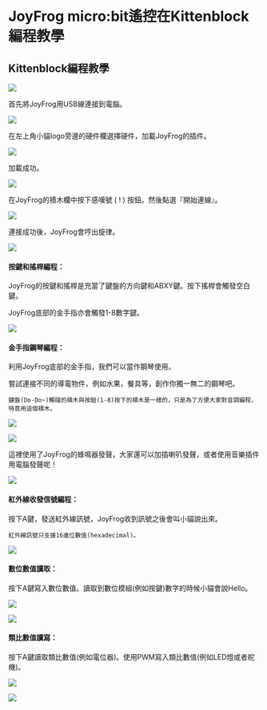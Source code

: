 # JoyFrog micro:bit遙控在Kittenblock編程教學

## Kittenblock編程教學

![](../functional_module/PWmodules/images/kbbanner.png)

首先將JoyFrog用USB線連接到電腦。

![](./images/joyfrogcon.png)

在左上角小貓logo旁邊的硬件欄選擇硬件，加載JoyFrog的插件。

![](./images/joyfrogadd.png)

加載成功。

![](./images/joyfrogsuccess.png)

在JoyFrog的積木欄中按下感嘆號 ( ! ) 按鈕。然後點選『開始連線』。

![](./images/joyfrog11.png)

連接成功後，JoyFrog會哼出旋律。

![](./images/joyfrog12.png)

#### 按鍵和搖桿編程：

JoyFrog的按鍵和搖桿是充當了鍵盤的方向鍵和ABXY鍵。按下搖桿會觸發空白鍵。

JoyFrog底部的金手指亦會觸發1-8數字鍵。

![](./images/joyfrog13.png)

#### 金手指鋼琴編程：

利用JoyFrog底部的金手指，我們可以當作鋼琴使用。

嘗試連接不同的導電物件，例如水果，餐具等，創作你獨一無二的鋼琴吧。

    鍵盤(Do-Do~)觸碰的積木與按鈕(1-8)按下的積木是一樣的，只是為了方便大家對音調編程，特意用這個積木。

![](./images/joyfrog14.png)

![](./images/piano.png)

這裡使用了JoyFrog的蜂鳴器發聲，大家還可以加插喇叭發聲，或者使用音樂插件用電腦發聲呢！

![](./images/joyfrog_3.5.png)

#### 紅外線收發信號編程：

按下A鍵，發送紅外線訊號，JoyFrog收到訊號之後會叫小貓說出來。

    紅外線訊號只支援16進位數值(hexadecimal)。

![](./images/joyfrog15.png)

#### 數位數值讀取：

按下A鍵寫入數位數值。讀取到數位模組(例如按鍵)數字的時候小貓會說Hello。

![](./images/joyfrogButton.png)

![](./images/joyfrog16.png)

#### 類比數值讀寫：

按下A鍵讀取類比數值(例如電位器)。使用PWM寫入類比數值(例如LED燈或者舵機)。

![](./images/joyfrogServo.png)

![](./images/joyfrog17.png)